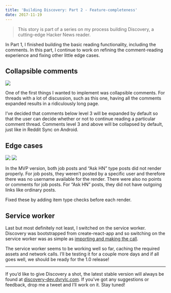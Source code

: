 ```yaml
---
title: 'Building Discovery: Part 2 - Feature-completeness'
date: 2017-11-19
---
```


> This story is part of a series on my process building Discovery, a cutting-edge Hacker News reader.

In Part 1, I finished building the basic reading functionality, including the comments. In this part, I continue to work on refining the comment-reading experience and fixing other little edge cases.

<!-- more -->
## Collapsible comments

![](discovery-1.png)

One of the first things I wanted to implement was collapsible comments. For threads with a lot of discussion, such as this one, having all the comments expanded results in a ridiculously long page.

I’ve decided that comments below level 3 will be expanded by default so that the user can decide whether or not to continue reading a particular comment thread. Comments level 3 and above will be collapsed by default, just like in Reddit Sync on Android.

## Edge cases

![](discovery-2.png)
![](discovery-3.png)

In the MVP version, both job posts and “Ask HN” type posts did not render properly. For job posts, they weren’t posted by a specific user and therefore there was no username available for the render. There were also no points or comments for job posts. For “Ask HN” posts, they did not have outgoing links like ordinary posts.

Fixed these by adding item type checks before each render.

## Service worker

Last but most definitely not least, I switched on the service worker. Discovery was bootstrapped from create-react-app and so switching on the service worker was as simple as [importing and making the call](https://github.com/dvrylc/discovery/commit/487e0c9beedf5476d27d8f8fc2b8282e063a3451).

The service worker seems to be working well so far, caching the required assets and network calls. I’ll be testing it for a couple more days and if all goes well, we should be ready for the 1.0 release!

---

If you’d like to give Discovery a shot, the latest stable version will always be found at [discovery-dev.dvrylc.com](https://discovery-dev.dvrylc.com). If you’ve got any suggestions or feedback, drop me a tweet and I’ll work on it. Stay tuned!

